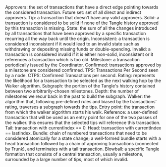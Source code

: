 Approvers: the set of transactions that have a direct edge pointing towards the considered transaction.
Future set: set of all direct and indirect approvers.
Tip: a transaction that doesn't have any valid approvers.
Solid: a transaction is considered to be solid if none of the Tangle history approved by this transaction is missing.
State: the sum of all the changes introduced by all transactions that have been approved by a specific transaction recurring all the way back until the origin.
Inconsistent: a transaction is considered inconsistent if it would lead to an invalid state such as withdrawing or depositing missing funds or double-spending.
Invalid: a transaction is considered invalid if it is either non-solid, inconsistent or it references a transaction which is too old.
Milestone: a transaction periodically issued by the Coordinator.
Confirmed: transactions approved by a milestone are considered confirmed.
TPS: Transactions Per Second seen by a node.
CTPS: Confirmed Transactions per second.
Rating: represents the likelihood for a transaction to be selected as the next walking hop by the Walker algorithm.
Subgraph: the portion of the Tangle's history contained between two arbitrarily-chosen milestones.
Depth: the number of milestones we recur back in the past to build the subgraph.
Walker: the algorithm that, following pre-defined rules and biased by the transactions' rating, traverses a subgraph towards the tips.
Entry point: the transaction from which the walker algorithm starts his walk.
Reference: a user-defined transaction that will be used as an entry point for one of the two passes of the walker. this ensures that the selected tips will reference this transaction.
Tail: transaction with currentIndex == 0.
Head: transaction with currentIndex == lastIndex.
Bundle: chain of numbered transactions that need to be considered atomically for a state change; a well-formed bundle starts with a head transaction followed by a chain of approving transactions (connected by Trunk), and terminates with a tail transaction.
Blowball: a specific Tangle formation that consists of a central transaction, usually a milestone, surrounded by a large number of tips, most of which invalid.